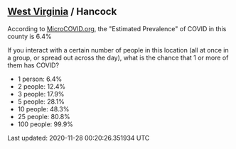 
## [West Virginia](/united-states/west-virginia) / Hancock

According to [MicroCOVID.org](http://microcovid.org),
the "Estimated Prevalence" of COVID in this county is 6.4%

If you interact with a certain number of people in this location
(all at once in a group, or spread out across the day), what is the chance that
1 or more of them has COVID?

- 1 person: 6.4%
- 2 people: 12.4%
- 3 people: 17.9%
- 5 people: 28.1%
- 10 people: 48.3%
- 25 people: 80.8%
- 100 people: 99.9%

Last updated: 2020-11-28 00:20:26.351934 UTC
